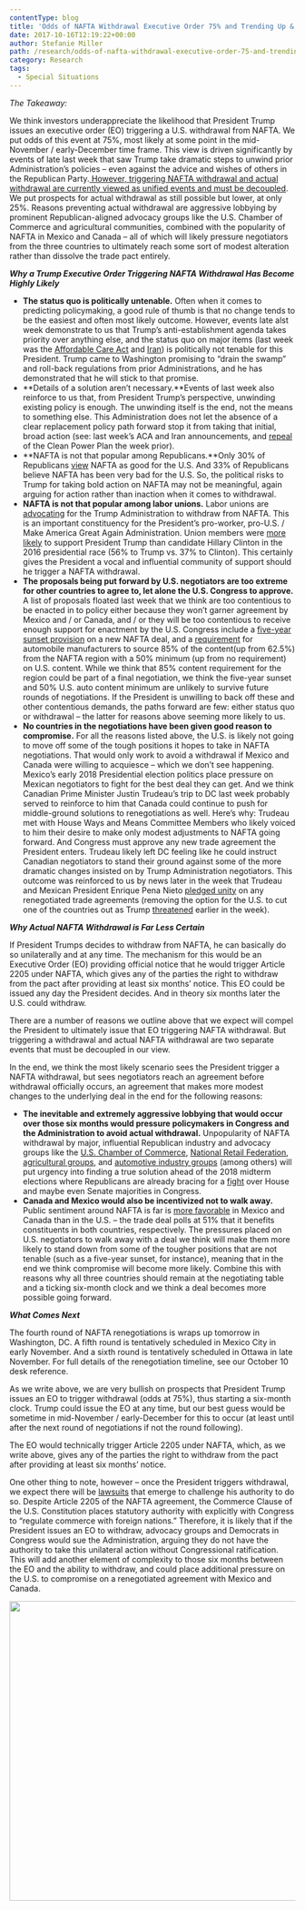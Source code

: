 ```yaml
---
contentType: blog
title: 'Odds of NAFTA Withdrawal Executive Order 75% and Trending Up & Odds of Actual Withdrawal 25%'
date: 2017-10-16T12:19:22+00:00
author: Stefanie Miller
path: /research/odds-of-nafta-withdrawal-executive-order-75-and-trending-up-odds-of-actual-withdrawal-25/
category: Research
tags:
  - Special Situations
---
```

_The Takeaway:_

We think investors underappreciate the likelihood that President Trump issues an executive order (EO) triggering a U.S. withdrawal from NAFTA. We put odds of this event at 75%, most likely at some point in the mid-November / early-December time frame. This view is driven significantly by events of late last week that saw Trump take dramatic steps to unwind prior Administration’s policies – even against the advice and wishes of others in the Republican Party.<u> However, triggering NAFTA withdrawal and actual withdrawal are currently viewed as unified events and must be decoupled</u>. We put prospects for actual withdrawal as still possible but lower, at only 25%. Reasons preventing actual withdrawal are aggressive lobbying by prominent Republican-aligned advocacy groups like the U.S. Chamber of Commerce and agricultural communities, combined with the popularity of NAFTA in Mexico and Canada – all of which will likely pressure negotiators from the three countries to ultimately reach some sort of modest alteration rather than dissolve the trade pact entirely.

**_Why a Trump Executive Order Triggering NAFTA Withdrawal Has Become Highly Likely_**

  * **The status quo is politically untenable.** Often when it comes to predicting policymaking, a good rule of thumb is that no change tends to be the easiest and often most likely outcome. However, events late alst week demonstrate to us that Trump&#8217;s anti-establishment agenda takes priority over anything else, and the status quo on major items (last week was the [Affordable Care Act](https://www.cnbc.com/2017/10/12/obamacare-bombshell-trump-kills-key-payments-to-health-insurers.html) and [Iran](https://www.wsj.com/articles/trump-wont-certify-iran-is-complying-with-nuclear-deal-seeks-trigger-points-for-sanctions-1507908636)) is politically not tenable for this President. Trump came to Washington promising to &#8220;drain the swamp&#8221; and roll-back regulations from prior Administrations, and he has demonstrated that he will stick to that promise.
  * **Details of a solution aren&#8217;t necessary.**Events of last week also reinforce to us that, from President Trump’s perspective, unwinding existing policy is enough. The unwinding itself is the end, not the means to something else. This Administration does not let the absence of a clear replacement policy path forward stop it from taking that initial, broad action (see: last week’s ACA and Iran announcements, and [repeal](https://www.wsj.com/articles/trump-administration-takes-steps-to-replace-obama-clean-power-plan-1507158937) of the Clean Power Plan the week prior).
  * **NAFTA is not that popular among Republicans.**Only 30% of Republicans [view](http://www.pewresearch.org/fact-tank/2017/05/09/views-of-nafta-less-positive-and-more-partisan-in-u-s-than-in-canada-and-mexico/) NAFTA as good for the U.S. And 33% of Republicans believe NAFTA has been very bad for the U.S. So, the political risks to Trump for taking bold action on NAFTA may not be meaningful, again arguing for action rather than inaction when it comes to withdrawal.
  * **NAFTA is not that popular among labor unions.** Labor unions are [advocating](http://www.insidesources.com/labor-unions-urge-lawmakers-end-nafta/) for the Trump Administration to withdraw from NAFTA. This is an important constituency for the President’s pro-worker, pro-U.S. / Make America Great Again Administration. Union members were [more likely](https://www.washingtonpost.com/news/the-fix/wp/2016/11/10/donald-trump-got-reagan-like-support-from-union-households/?utm_term=.04a30b1203ee) to support President Trump than candidate Hillary Clinton in the 2016 presidential race (56% to Trump vs. 37% to Clinton). This certainly gives the President a vocal and influential community of support should he trigger a NAFTA withdrawal.
  * **The proposals being put forward by U.S. negotiators are too extreme for other countries to agree to, let alone the U.S. Congress to approve.** A list of proposals floated last week that we think are too contentious to be enacted in to policy either because they won’t garner agreement by Mexico and / or Canada, and / or they will be too contentious to receive enough support for enactment by the U.S. Congress include a [five-year sunset provision](https://insidetrade.com/daily-news/lighthizer-response-ways-means-concerns-says-his-focus-nafta-talks-%E2%80%98audience-one%E2%80%99) on a new NAFTA deal, and a [requirement](https://www.reuters.com/article/us-trade-nafta-steel-exclusive/u-s-demands-regional-steel-aluminum-in-nafta-auto-rules-sources-idUSKBN1CI1X3) for automobile manufacturers to source 85% of the content(up from 62.5%) from the NAFTA region with a 50% minimum (up from no requirement) on U.S. content. While we think that 85% content requirement for the region could be part of a final negotiation, we think the five-year sunset and 50% U.S. auto content minimum are unlikely to survive future rounds of negotiations. If the President is unwilling to back off these and other contentious demands, the paths forward are few: either status quo or withdrawal – the latter for reasons above seeming more likely to us.
  * **No countries in the negotiations have been given good reason to compromise.** For all the reasons listed above, the U.S. is likely not going to move off some of the tough positions it hopes to take in NAFTA negotiations. That would only work to avoid a withdrawal if Mexico and Canada were willing to acquiesce – which we don’t see happening. Mexico’s early 2018 Presidential election politics place pressure on Mexican negotiators to fight for the best deal they can get. And we think Canadian Prime Minister Justin Trudeau’s trip to DC last week probably served to reinforce to him that Canada could continue to push for middle-ground solutions to renegotiations as well. Here’s why: Trudeau met with House Ways and Means Committee Members who likely voiced to him their desire to make only modest adjustments to NAFTA going forward. And Congress must approve any new trade agreement the President enters. Trudeau likely left DC feeling like he could instruct Canadian negotiators to stand their ground against some of the more dramatic changes insisted on by Trump Administration negotiators. This outcome was reinforced to us by news later in the week that Trudeau and Mexican President Enrique Pena Nieto [pledged unity](https://www.bloomberg.com/news/articles/2017-10-13/pena-nieto-trudeau-pledge-trade-unity-as-trump-threatens-nafta) on any renegotiated trade agreements (removing the option for the U.S. to cut one of the countries out as Trump [threatened](https://www.wsj.com/articles/trump-says-separate-trade-pacts-with-canada-mexico-could-replace-nafta-1507754193) earlier in the week).

**_Why Actual NAFTA Withdrawal is Far Less Certain_**

If President Trumps decides to withdraw from NAFTA, he can basically do so unilaterally and at any time. The mechanism for this would be an Executive Order (EO) providing official notice that he would trigger Article 2205 under NAFTA, which gives any of the parties the right to withdraw from the pact after providing at least six months’ notice. This EO could be issued any day the President decides. And in theory six months later the U.S. could withdraw.

There are a number of reasons we outline above that we expect will compel the President to ultimately issue that EO triggering NAFTA withdrawal. But triggering a withdrawal and actual NAFTA withdrawal are two separate events that must be decoupled in our view.

In the end, we think the most likely scenario sees the President trigger a NAFTA withdrawal, but sees negotiators reach an agreement before withdrawal officially occurs, an agreement that makes more modest changes to the underlying deal in the end for the following reasons:

  * **The inevitable and extremely aggressive lobbying that would occur over those six months would pressure policymakers in Congress and the Administration to avoid actual withdrawal.** Unpopularity of NAFTA withdrawal by major, influential Republican industry and advocacy groups like the [U.S. Chamber of Commerce](http://thehill.com/policy/finance/355406-five-things-to-know-about-trump-and-nafta), [National Retail Federation](http://thehill.com/opinion/international/355292-nafta-modernization-should-improve-not-destroy-the-pact), [agricultural groups](http://www.npr.org/2017/10/15/555843792/as-trump-moves-to-renegotiate-nafta-u-s-farmers-are-hopeful-but-nervous), and [automotive industry groups](https://www.politicopro.com/trade/story/2017/10/automakers-nafta-withdrawal-would-drive-up-costs-by-10-billion-163319) (among others) will put urgency into finding a true solution ahead of the 2018 midterm elections where Republicans are already bracing for a [fight](https://cookpolitical.com/analysis/national/national-politics/will-2018-midterms-follow-historic-patterns) over House and maybe even Senate majorities in Congress.
  * **Canada and Mexico would also be incentivized not to walk away.** Public sentiment around NAFTA is far is [more favorable](https://www.ipsos.com/sites/default/files/ct/news/documents/2017-09/Trade%20and%20NAFTA%20Topline%209%2021%202017.pdf) in Mexico and Canada than in the U.S. – the trade deal polls at 51% that it benefits constituents in both countries, respectively. The pressures placed on U.S. negotiators to walk away with a deal we think will make them more likely to stand down from some of the tougher positions that are not tenable (such as a five-year sunset, for instance), meaning that in the end we think compromise will become more likely. Combine this with reasons why all three countries should remain at the negotiating table and a ticking six-month clock and we think a deal becomes more possible going forward.

**_What Comes Next_**

The fourth round of NAFTA renegotiations is wraps up tomorrow in Washington, DC. A fifth round is tentatively scheduled in Mexico City in early November. And a sixth round is tentatively scheduled in Ottawa in late November. For full details of the renegotiation timeline, see our October 10 desk reference.

As we write above, we are very bullish on prospects that President Trump issues an EO to trigger withdrawal (odds at 75%), thus starting a six-month clock. Trump could issue the EO at any time, but our best guess would be sometime in mid-November / early-December for this to occur (at least until after the next round of negotiations if not the round following).

The EO would technically trigger Article 2205 under NAFTA, which, as we write above, gives any of the parties the right to withdraw from the pact after providing at least six months’ notice.

One other thing to note, however – once the President triggers withdrawal, we expect there will be [lawsuits](http://thehill.com/blogs/pundits-blog/international-affairs/346744-trump-cant-withdraw-from-nafta-without-a-yes-from) that emerge to challenge his authority to do so. Despite Article 2205 of the NAFTA agreement, the Commerce Clause of the U.S. Constitution places statutory authority with explicitly with Congress to “regulate commerce with foreign nations.” Therefore, it is likely that if the President issues an EO to withdraw, advocacy groups and Democrats in Congress would sue the Administration, arguing they do not have the authority to take this unilateral action without Congressional ratification. This will add another element of complexity to those six months between the EO and the ability to withdraw, and could place additional pressure on the U.S. to compromise on a renegotiated agreement with Mexico and Canada.

<img class="alignnone size-full wp-image-938" src="https://heightllc.com/wp-content/uploads/2017/10/risks-stef.png" alt="" width="678" height="527" />